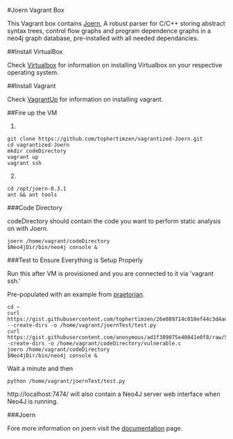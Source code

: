 #Joern Vagrant Box

This Vagrant box contains [Joern](https://github.com/fabsx00/joern), A robust parser for C/C++ storing abstract syntax trees, control flow graphs and program dependence graphs in a neo4j graph database, pre-installed with all needed dependancies. 

##Install VirtualBox

Check [Virtualbox](https://www.virtualbox.org/wiki/Downloads) for information on installing Virtualbox on your respective operating system.

##Install Vagrant

Check [VagrantUp](http://www.vagrantup.com/downloads.html) for information on installing vagrant.

##Fire up the VM

1) 

```
git clone https://github.com/tophertimzen/vagrantized-Joern.git
cd vagrantized-Joern
mkdir codeDirectory
vagrant up
vagrant ssh
```

2)

```
cd /opt/joern-0.3.1
ant && ant tools
```

###Code Directory

codeDirectory should contain the code you want to perform static analysis on with Joern. 

```
joern /home/vagrant/codeDirectory
$Neo4jDir/bin/neo4j console &
```

###Test to Ensure Everything is Setup Properly

Run this after VM is provisioned and you are connected to it via 'vagrant ssh.'

Pre-populated with an example from [praetorian](https://www.praetorian.com/blog/why-you-should-add-joern-to-your-source-code-audit-toolkit). 

```
cd ~
curl https://gist.githubusercontent.com/tophertimzen/26e089714c010ef44c3d4ad4398e2649/raw/e932cfcc53e5e412e3ca2ad0f4c8f54f1dadb3b8/joern%2520test --create-dirs -o /home/vagrant/joernTest/test.py
curl https://gist.githubusercontent.com/anonymous/ad1f389075e40841e0f8/raw/5f1dcc8df43b5e4b3066f87dab4c4e61fe839e54/vulnerable.c -create-dirs -o /home/vagrant/codeDirectory/vulnerable.c
joern /home/vagrant/codeDirectory
$Neo4jDir/bin/neo4j console &
```

Wait a minute and then

```
python /home/vagrant/joernTest/test.py
```

http://localhost:7474/ will also contain a Neo4J server web interface when Neo4J is running. 

###Joern

Fore more information on joern visit the [documentation](http://joern.readthedocs.io/en/latest/) page.
